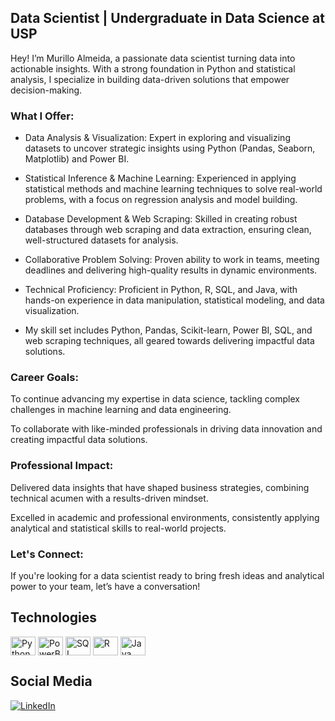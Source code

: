 ## Data Scientist | Undergraduate in Data Science at USP

Hey! I’m Murillo Almeida, a passionate data scientist turning data into actionable insights. With a strong foundation in Python and statistical analysis, I specialize in building data-driven solutions that empower decision-making.

### What I Offer:
- Data Analysis & Visualization: Expert in exploring and visualizing datasets to uncover strategic insights using Python (Pandas, Seaborn, Matplotlib) and Power BI.

- Statistical Inference & Machine Learning: Experienced in applying statistical methods and machine learning techniques to solve real-world problems, with a focus on regression analysis and model building.

- Database Development & Web Scraping: Skilled in creating robust databases through web scraping and data extraction, ensuring clean, well-structured datasets for analysis.

- Collaborative Problem Solving: Proven ability to work in teams, meeting deadlines and delivering high-quality results in dynamic environments.

- Technical Proficiency: Proficient in Python, R, SQL, and Java, with hands-on experience in data manipulation, statistical modeling, and data visualization.

- My skill set includes Python, Pandas, Scikit-learn, Power BI, SQL, and web scraping techniques, all geared towards delivering impactful data solutions.

### Career Goals:
To continue advancing my expertise in data science, tackling complex challenges in machine learning and data engineering.

To collaborate with like-minded professionals in driving data innovation and creating impactful data solutions.

### Professional Impact:
Delivered data insights that have shaped business strategies, combining technical acumen with a results-driven mindset.

Excelled in academic and professional environments, consistently applying analytical and statistical skills to real-world projects.

### Let's Connect:
If you're looking for a data scientist ready to bring fresh ideas and analytical power to your team, let’s have a conversation!

## Technologies
<div style="display: inline_block"> <img align="center" alt="Python" height="30" width="40" src="https://cdn.jsdelivr.net/gh/devicons/devicon/icons/python/python-original.svg"/> <img align="center" alt="PowerBI" height="30" width="40" src="https://upload.wikimedia.org/wikipedia/commons/c/cf/New_Power_BI_Logo.svg"/> <img align="center" alt="SQL" height="30" width="40" src="https://cdn.jsdelivr.net/gh/devicons/devicon/icons/mysql/mysql-original.svg"/> <img align="center" alt="R" height="30" width="40" src="https://cdn.jsdelivr.net/gh/devicons/devicon/icons/r/r-original.svg"/> <img align="center" alt="Java" height="30" width="40" src="https://cdn.jsdelivr.net/gh/devicons/devicon/icons/java/java-original.svg"/> </div>

## Social Media
[![LinkedIn](https://img.shields.io/badge/LinkedIn-0077B5?style=for-the-badge&logo=linkedin&logoColor=white)](https://www.linkedin.com/in/murillodomingos/)
